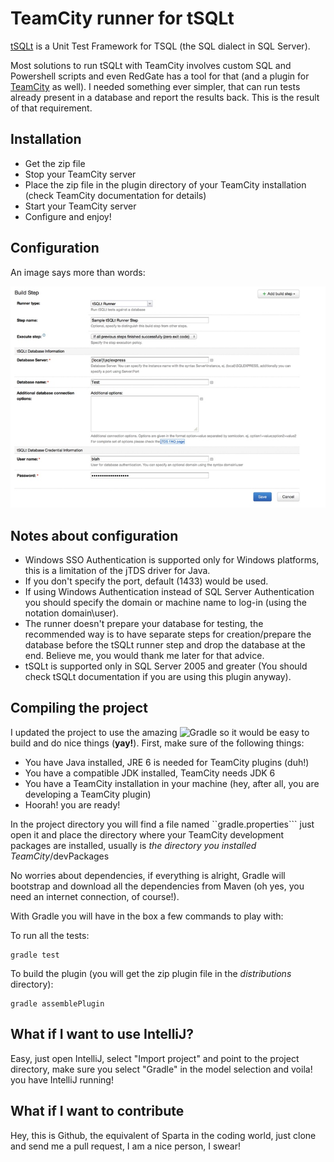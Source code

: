 TeamCity runner for tSQLt
=====

[tSQLt](http://tsqlt.org) is a Unit Test Framework for TSQL (the SQL dialect in SQL Server). 

Most solutions to run tSQLt with TeamCity involves custom SQL and Powershell scripts and even RedGate has a tool for that (and a plugin for [TeamCity](http://www.jetbrains.com/teamcity/) as well). I needed something ever simpler, that can run tests already present in a database and report the results back. This is the result of that requirement.


Installation
---

* Get the zip file
* Stop your TeamCity server
* Place the zip file in the plugin directory of your TeamCity installation (check TeamCity documentation for details)
* Start your TeamCity server
* Configure and enjoy!


Configuration
---
An image says more than words:

![Configuration](configuration_screenshot.jpeg)


Notes about configuration
---
* Windows SSO Authentication is supported only for Windows platforms, this is a limitation of the jTDS driver for Java.
* If you don't specify the port, default (1433) would be used.
* If using Windows Authentication instead of SQL Server Authentication you should specify the domain or machine name to log-in (using the notation domain\user).
* The runner doesn't prepare your database for testing, the recommended way is to have separate steps for creation/prepare the database before the tSQLt runner step and drop the database at the end. Believe me, you would thank me later for that advice.
* tSQLt is supported only in SQL Server 2005 and greater (You should check tSQLt documentation if you are using this plugin anyway).


Compiling the project
---
I updated the project to use the amazing ![Gradle](http://gradle.org) so it would be easy to build and do nice things (**yay!**). First, make sure of the following things:

* You have Java installed, JRE 6 is needed for TeamCity plugins (duh!) 
* You have a compatible JDK installed, TeamCity needs JDK 6
* You have a TeamCity installation in your machine (hey, after all, you are developing a TeamCity plugin)
* Hoorah! you are ready!

In the project directory you will find a file named ``gradle.properties``` just open it and place the directory where your TeamCity development packages are installed, usually is _the directory you installed TeamCity_/devPackages

No worries about dependencies, if everything is alright, Gradle will bootstrap and download all the dependencies from Maven (oh yes, you need an internet connection, of course!).

With Gradle you will have in the box a few commands to play with:

To run all the tests:
```
gradle test
```

To build the plugin (you will get the zip plugin file in the _distributions_ directory):
```
gradle assemblePlugin
```


What if I want to use IntelliJ?
---

Easy, just open IntelliJ, select "Import project" and point to the project directory, make sure you select "Gradle" in the model selection and voila! you have IntelliJ running!



What if I want to contribute
---
Hey, this is Github, the equivalent of Sparta in the coding world, just clone and send me a pull request, I am a nice person, I swear!
